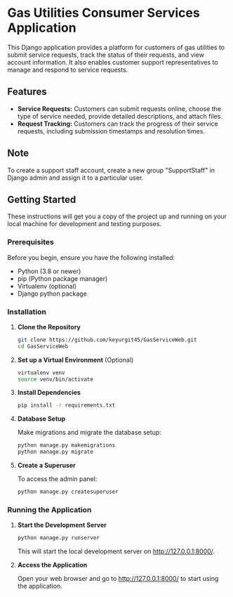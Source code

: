 # Gas Utilities Consumer Services Application

This Django application provides a platform for customers of gas utilities to submit service requests, track the status of their requests, and view account information. It also enables customer support representatives to manage and respond to service requests.

## Features

- **Service Requests:** Customers can submit requests online, choose the type of service needed, provide detailed descriptions, and attach files.
- **Request Tracking:** Customers can track the progress of their service requests, including submission timestamps and resolution times.

## Note
To create a support staff account, create a new group "SupportStaff" in Django admin and assign it to a particular user.

## Getting Started

These instructions will get you a copy of the project up and running on your local machine for development and testing purposes.

### Prerequisites

Before you begin, ensure you have the following installed:
- Python (3.8 or newer)
- pip (Python package manager)
- Virtualenv (optional)
- Django python package

### Installation

1. **Clone the Repository**

   ```bash
   git clone https://github.com/keyurgit45/GasServiceWeb.git
   cd GasServiceWeb
   ```

2. **Set up a Virtual Environment** (Optional)

   ```bash
   virtualenv venv
   source venv/bin/activate
   ```

3. **Install Dependencies**

   ```bash
   pip install -r requirements.txt
   ```

4. **Database Setup**

   Make migrations and migrate the database setup:

   ```bash
   python manage.py makemigrations
   python manage.py migrate
   ```

5. **Create a Superuser**

   To access the admin panel:

   ```bash
   python manage.py createsuperuser
   ```

### Running the Application

1. **Start the Development Server**

   ```bash
   python manage.py runserver
   ```

   This will start the local development server on http://127.0.0.1:8000/.

2. **Access the Application**

   Open your web browser and go to http://127.0.0.1:8000/ to start using the application.
